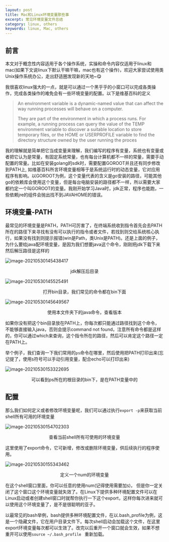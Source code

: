 ```yaml
---
layout: post
title: Mac和Linux环境变量那些事
excerpt: 常见环境变量文件总结
category: linux, others
keywords: linux, Mac, others
---
```


## 前言

本文对于概念性内容适用于各个操作系统，实操和命令内容仅适用于linux和mac(如果下文说linux下默认干嘛干嘛，mac也有这个操作)，欢迎大家尝试使用类Unix操作系统办公，走出舒适圈发现新的天地~😋

我很喜欢linux强大的一点，就是可以通过一个黑乎乎的小窗口可以完成各类操作，完成各类操作的难免会有一些环境变量的配置。以下是维基百科的定义

> An environment variable is a dynamic-named value that can affect the way running processes will behave on a computer.
>
> They are part of the environment in which a process runs. For example, a running process can query the value of the TEMP environment variable to discover a suitable location to store temporary files, or the HOME or USERPROFILE variable to find the directory structure owned by the user running the proces

我的理解就是简单把它当成变量来理解，我们编写的程序有变量，系统也有变量或者把它认为是常量，有固定系统常量，也有每台计算机都不一样的常量，需要手动配置的常量。比如在安装golang的sdk时，需要配置GOROOT并且还有同步修改到PATH上, 如维基百科所言环境变量相等于是系统运行时的动态变量，它对应用程序有影响。以GOROOT为例，这个变量代表的含义是go安装的路径，可能其他go的依赖库会使用这个变量，但是每台电脑安装的路径都不一样，所以需要大家都约定一个叫GOROOT的变量。我刚开始学习Java时，jdk正常，程序也能跑，一些依赖jre的组件会抛出找不到JAVAHOME的错误。

## 环境变量-PATH

最常见的环境变量是PATH，PATH可厉害了，在终端系统收到指令首先会去PATH所在的路径下来寻找有没有可以执行的指令或者文件，若找到则交给系统核心执行，如果没有找到则提示报错(win是Path，类Unix是PATH)。还是上面的例子，为什么要给java配环境变量，是因为我们想要java这个命令，刚刚把jdk下载下来然后解压路径是这样的

![image-20210530145438417](https://mypicgogo.oss-cn-hangzhou.aliyuncs.com/tuchuang20210530145438.png)

<center>jdk解压后目录</center>

![image-20210530145525491](https://mypicgogo.oss-cn-hangzhou.aliyuncs.com/tuchuang20210530145525.png)

<center>打开bin目录，我们常见的命令都在bin下面</center>

![image-20210530145649567](https://mypicgogo.oss-cn-hangzhou.aliyuncs.com/tuchuang20210530145649.png)

<center>使用本文件夹下的java命令，查看版本</center>

如果你没有把这个bin目录放在PATH上，你每次都只能通过路径找到这个命令，不能够直接输入java，否则会提示command not found，注意所有命令都是这样的，你可以通过which来查询，这个指令所在的路径，然后可以肯定这个路径一定在PATH上。

举个例子，我们查询一下我们常用的```ps```命令在哪里，然后使用把PATH打印出来(忘记提了，使用```$```符号可以手动引用变量，配合echo可以打印出来)

![image-20210530153322695](https://mypicgogo.oss-cn-hangzhou.aliyuncs.com/tuchuang20210530153322.png)

<center>可以看到ps所在的根目录的bin下，是在PATH变量中的</center>

## 配置

那么我们如何定义或者修改环境变量呢，我们可以通过执行```export -p```来获取当前shell所有可用的环境变量

![image-20210530154702303](https://mypicgogo.oss-cn-hangzhou.aliyuncs.com/tuchuang20210530154702.png)

<center>查看当前shell所有可使用的环境变量</center>

这里使用了export命令，它可新增，修改或删除环境变量，供后续执行的程序使用。

![image-20210530155343462](https://mypicgogo.oss-cn-hangzhou.aliyuncs.com/tuchuang20210530155343.png)

<center>定义一个num的环境变量</center>

在这个shell窗口里面，你可以任意的使用num(记得使用需要加```$```)， 但是你一定关闭了这个窗口这个环境变量就失效了。在Linux下提供多种环境配置文件可以在Linux启动或者创建shell窗口时就帮你执行一下这个export，这样你每次进来就可以使用这个环境变量了，是不是很聪明的亚子。

以最常见的bash举例，bash提供多种环境配置文件，在以.bash_profile为例，这是一个隐藏文件，它在用户目录文件下。每次shell启动会加载这个文件，在这里export环境变量每次都可以生效了。改完以后重开一个窗口就会生效，如果不想重开可以使用```source ~/.bash_profile ``` 重新加载。
